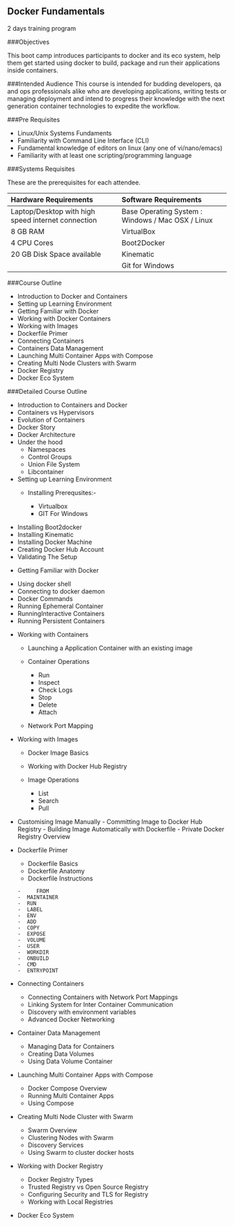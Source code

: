 Docker  Fundamentals
--------

2 days training program

###Objectives

This boot camp introduces participants to  docker and its eco system,  help them get started using docker to build,  package  and run their applications inside containers.
 
###Intended Audience
This course is intended for budding  developers, qa and ops  professionals alike who are developing applications, writing tests or managing  deployment and intend to progress  their knowledge with the next generation container technologies to expedite the workflow.
 
###Pre Requisites
* Linux/Unix Systems Fundaments
* Familiarity with Command Line Interface (CLI)
* Fundamental knowledge of editors on linux (any one of vi/nano/emacs)
* Familiarity with at least one  scripting/programming language

###Systems Requisites

These are the prerequisites for each attendee. 

| Hardware Requirements | Software Requirements |
| :---------------------| :--------------------- |
| Laptop/Desktop with high speed internet connection | Base Operating System : Windows / Mac OSX / Linux|
| 8 GB RAM | VirtualBox |
| 4 CPU Cores | Boot2Docker |
| 20 GB Disk Space available | Kinematic |
| | Git for Windows |


###Course Outline 
* Introduction to  Docker and Containers
*	Setting up Learning Environment 
*	Getting Familiar with Docker
*	Working with Docker Containers 
*	Working with  Images 
*	Dockerfile Primer
*	Connecting Containers  
*	Containers Data Management  
*	Launching Multi Container Apps with Compose 
*	Creating  Multi Node Clusters with  Swarm
*	Docker Registry
*	Docker Eco System
	
###Detailed Course Outline
*	Introduction to Containers and Docker
*	Containers vs Hypervisors
*	Evolution of Containers
*	Docker Story
*	Docker Architecture
*	Under the hood
	- Namespaces
	- Control Groups
	- Union File System
	- Libcontainer
*	Setting up Learning Environment
	-	Installing Prerequsites:-	
			
		-  	Virtualbox
		-	GIT For Windows

 - 	Installing Boot2docker
 -  Installing Kinematic
 -  Installing Docker Machine
 -  Creating Docker Hub Account
 -  Validating The Setup 
*	Getting Familiar with Docker 
 - Using docker shell
 - Connecting to docker daemon
 - Docker Commands 
 - Running Ephemeral Container
 - RunningInteractive Containers
 - Running  Persistent Containers
*	Working with Containers 
	- Launching a Application Container with an existing image
	- Container Operations
	
		- Run
		- Inspect
		- Check Logs
		- Stop 
		- Delete
		- Attach
	-	Network Port Mapping
*	Working with Images
	 - 	Docker Image Basics
	 -  Working with Docker Hub Registry
	 -  Image Operations

		- List 
		- Search 
		- Pull
		
   - Customising Image Manually
	- Committing Image to Docker Hub Registry
	- Building Image Automatically with Dockerfile
	-	Private Docker Registry Overview
* Dockerfile Primer
	- 	Dockerfile Basics
	-	Dockerfile Anatomy
	-	Dockerfile Instructions
	
	  - 	FROM
	  -  MAINTAINER
	  -  RUN
	  -  LABEL
	  -  ENV
	  -  ADD
	  -  COPY
	  -  EXPOSE
	  -  VOLUME
	  -  USER
	  -  WORKDIR
	  -  ONBUILD
	  -  CMD
	  -  ENTRYPOINT
*	Connecting Containers
	-	Connecting Containers with Network Port Mappings
	-	Linking System for Inter Container Communication
	-	Discovery with environment variables
	-	Advanced Docker Networking
* Container Data Management 
	-	Managing Data for Containers
	-	Creating Data Volumes
	-	Using Data Volume Container
*	Launching Multi Container Apps with Compose
	-	Docker Compose Overview 
	-	Running Multi Container Apps
	-	Using Compose
*	Creating Multi Node Cluster with Swarm
	-	Swarm Overview
	-	Clustering Nodes with Swarm 
	-	Discovery Services
	-	Using Swarm to cluster docker hosts 
*	Working with Docker Registry 
	-	Docker Registry Types
	-	Trusted Registry vs Open Source Registry  
	-	Configuring Security and TLS for Registry
	-	Working with Local Registries 
		
*	Docker Eco System
		


